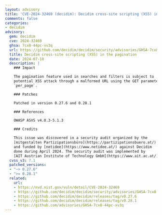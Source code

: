 ```yaml
---
layout: advisory
title: 'CVE-2024-32469 (decidim): Decidim cross-site scripting (XSS) in the pagination'
comments: false
categories:
- decidim
advisory:
  gem: decidim
  cve: 2024-32469
  ghsa: 7cx8-44pc-xv3q
  url: https://github.com/decidim/decidim/security/advisories/GHSA-7cx8-44pc-xv3q
  title: Decidim cross-site scripting (XSS) in the pagination
  date: 2024-07-10
  description: |
    ### Impact

    The pagination feature used in searches and filters is subject to
    potential XSS attack through a malformed URL using the GET parameter
    `per_page`.

    ### Patches

    Patched in version 0.27.6 and 0.28.1

    ### References

    OWASP ASVS v4.0.3-5.1.3

    ### Credits

    This issue was discovered in a security audit organized by the
    [mitgestalten Partizipationsbüro](https://partizipationsbuero.at/)
    and funded by [netidee](https://www.netidee.at/) against Decidim
    done during April 2024. The security audit was implemented by
    [AIT Austrian Institute of Technology GmbH](https://www.ait.ac.at/),
  cvss_v3: 7.1
  patched_versions:
  - "~> 0.27.6"
  - ">= 0.28.1"
  related:
    url:
    - https://nvd.nist.gov/vuln/detail/CVE-2024-32469
    - https://github.com/decidim/decidim/security/advisories/GHSA-7cx8-44pc-xv3q
    - https://github.com/decidim/decidim/releases/tag/v0.27.6
    - https://github.com/decidim/decidim/releases/tag/v0.28.1
    - https://github.com/advisories/GHSA-7cx8-44pc-xv3q
---
```

